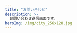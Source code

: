 ```yaml
---
title: "お問い合わせ"
description: >-
  お問い合わせ送信画面です。
heroImg: /img/city_256x128.jpg
---
```


<!--

基本的に記述は不要です。

記述すると、画面下部に表示されます

-->
